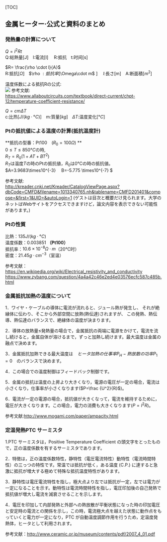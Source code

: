 [TOC]

## 金属ヒーター·公式と資料のまとめ
### 発熱量の計算について  
$Q=I^2Rt​$  
Q:総熱量[J]　I:電流[I]　  R:抵抗　t:时间[s]  

$R= \frac{\rho \cdot l}{A}$  
R:抵抗[$\Omega$]　$\rho $:抵抗率[$\Omega\cdot m$ ]  　$l$:長さ[m]　A:断面積[$m^2$]　

温度係数による抵抗Rの公式:    
![](C:\Users\Jiyi\AppData\Local\Temp\1522656887011.png)
参考文献:  
https://www.allaboutcircuits.com/textbook/direct-current/chpt-12/temperature-coefficient-resistance/

$Q=cm\Delta T$  
c:比热[$J/(kg·°C)$]　m:質量[$kg$]　$\Delta T$:温度変化[$°C$]

### Ptの抵抗値による温度の計算(抵抗温度計)
**抵抗の型番：Pt100　($R_0=100\Omega$)  **  
$0\le T\le 850°C$の時,  
$R_T=R_0(1+AT+BT^2)$  
$R_T$は温度$T$の時のPtの抵抗値，$R_0$は0℃の時の抵抗値。  
$A=3.9683\times10^{-3} 　B=-5.775 \times10^{-7}  $      

参考文献:  
http://kreader.cnki.net/Kreader/CatalogViewPage.aspx?dbCode=CMFD&filename=1013340765.nh&tablename=CMFD201401&compose=&first=1&UID=&autoLogin=1   (ゲストは目次と概要だけ見られます。大学のネットはWebサイトをアクセスできますけど，論文内容を表示できない可能性があります。)  

### Ptの性質
比熱：$135 J/(kg·°C)$  
温度係数：$0.003851$ **（Pt100）**  
抵抗率：$10.6\times 10 ^{-8}\Omega·m$（20℃时）  
密度：$21.45 g · cm^{−3}$（室温）    

参考文献：https://en.wikipedia.org/wiki/Electrical_resistivity_and_conductivity
https://www.zybang.com/question/4a4a42c46e2ed4e03576ecfc587c485b.html

### 金属抵抗加熱の温度について

1．ワイヤ・ケーブルの導体に電流が流れると、ジュール熱が発生し、 それが絶縁体に伝わり、そこから外部空間に放熱(熱伝達)されますが、 この発熱、熱伝導、熱伝達のバランスで、絶縁体の温度が決まります。   

2．導体の放熱量$\le$発熱量の場合で，金属抵抗の両端に電源をかけて，電流を流し続けると，金属自体が溶けるまで，ずっと加熱し続けます。最大温度は金属の融点で決めます。  

3．金属抵抗加熱できる最大温度は　$ヒータ加熱の仕事率P_H-熱放散の功率P_1=0$　のバランスで決めます。  

4．この場合での温度制御はフィードバック制御です。

5．金属の抵抗は温度の上昇より大きくなり，電源の電圧が一定の場合，電流は小さくなり，仕事率が小さくなります($P=\frac {U^2}{R}$)。  

6．電流が一定の電源の場合，抵抗値が大きくなって，電流を維持するために，電圧が大きくなります。この場合，電力の消費も大きくなります($P=I^2R$)。

参考文献:http://www.mogami.com/paper/ampacity.html

### 定温発熱PTC サーミスタ
1.PTC サーミスタは，Positive Temperature Coefficient の頭文字をとったもので，正の温度係数を有するサーミスタであります。

2．特徴は，正の温度係数特性，静特性（電圧電流特性）動特性（電流時間特性）の三っつの特性です。常温では抵抗が低く，ある温度 (C.P.) に達すると急激に抵抗が増大する極めて特殊な抵抗温度特性があります。

3．静特性は電圧電流特性を指し，極大点より左では抵抗が一定，左では電力が一定になることを示す。動特性は電流時間特性を指し，電圧印加後の自己発熱で抵抗値が増大し電流を減衰させることを示します。

4．電圧を印加して内部発熱と外部への熱放散が平衡状態になった時の印加電圧と安定時の電流との関係を示し，この時，電流極大点を越えた状態に動作点をもっていくと電力が一定になり，PTC が自動温度調節作用を行うため，定温度発熱体，ヒータとして利用されます。

参考文献：http://www.ceramic.or.jp/museum/contents/pdf/2007_4_01.pdf
